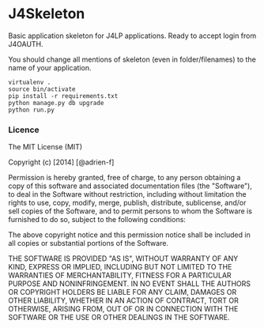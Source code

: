 J4Skeleton
==========

Basic application skeleton for J4LP applications. Ready to accept login from J4OAUTH.

You should change all mentions of skeleton (even in folder/filenames) to the name of your application.

	virtualenv .
	source bin/activate
	pip install -r requirements.txt
	python manage.py db upgrade
	python run.py


### Licence

The MIT License (MIT)

Copyright (c) [2014] [@adrien-f]

Permission is hereby granted, free of charge, to any person obtaining a copy
of this software and associated documentation files (the "Software"), to deal
in the Software without restriction, including without limitation the rights
to use, copy, modify, merge, publish, distribute, sublicense, and/or sell
copies of the Software, and to permit persons to whom the Software is
furnished to do so, subject to the following conditions:

The above copyright notice and this permission notice shall be included in all
copies or substantial portions of the Software.

THE SOFTWARE IS PROVIDED "AS IS", WITHOUT WARRANTY OF ANY KIND, EXPRESS OR
IMPLIED, INCLUDING BUT NOT LIMITED TO THE WARRANTIES OF MERCHANTABILITY,
FITNESS FOR A PARTICULAR PURPOSE AND NONINFRINGEMENT. IN NO EVENT SHALL THE
AUTHORS OR COPYRIGHT HOLDERS BE LIABLE FOR ANY CLAIM, DAMAGES OR OTHER
LIABILITY, WHETHER IN AN ACTION OF CONTRACT, TORT OR OTHERWISE, ARISING FROM,
OUT OF OR IN CONNECTION WITH THE SOFTWARE OR THE USE OR OTHER DEALINGS IN THE
SOFTWARE.

